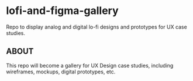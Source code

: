 # lofi-and-figma-gallery

Repo to display analog and digital lo-fi designs and prototypes for UX case studies.

## ABOUT

This repo will become a gallery for UX Design case studies, including wireframes, mockups, digital prototypes, etc.